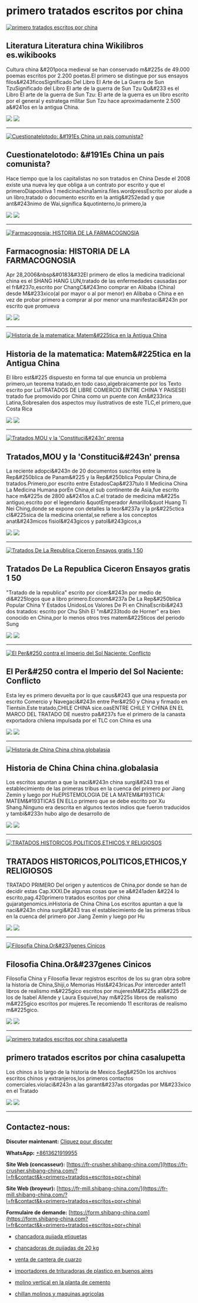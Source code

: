 # primero tratados escritos por china

<a href="https://swt.shibang-china.com/?l=fr&img&k=primero+tratados+escritos+por+china" target="_blank">![primero tratados escritos por china](http://static.shibang-china.com/all-800x300/772.jpg)</a>

## Literatura Literatura china Wikilibros es.wikibooks
Cultura china &#201poca medieval se han conservado m&#225s de 49.000 poemas escritos por 2.200 poetas.El primero se distingue por sus ensayos filos&#243ficosSignificado Del Libro El Arte de La Guerra de Sun TzuSignificado del Libro El arte de la guerra de Sun Tzu Qu&#233 es el Libro El arte de la guerra de Sun Tzu: El arte de la guerra es un libro escrito por el general y estratega militar Sun Tzu hace aproximadamente 2.500 a&#241os en la antigua China.


<a href="https://whatsapp.shibangsoft.com/WhatsApp.php" target="_blank" title="WhatsApp">![](http://static.shibang-china.com/icon/whatsapp.png)</a> <a href="https://swt.shibang-china.com/?l=fr&icon&k=primero+tratados+escritos+por+china" target="_blank">![](http://static.shibang-china.com/icon/chat-fr.png)</a>

---

<a href="https://swt.shibang-china.com/?l=fr&img&k=primero+tratados+escritos+por+china" target="_blank">![Cuestionatelotodo: &#191Es China un pais comunista?](http://static.shibang-china.com/all-800x300/435.jpg)</a>

## Cuestionatelotodo: &#191Es China un pais comunista?
Hace tiempo que la los capitalistas no son tratados en China Desde el 2008 existe una nueva ley que obliga a un contrato por escrito y que el primeroDiapositiva 1 medicinachina1amira.files.wordpressEscrito por alude a un libro,tratado o documento escrito en la antig&#252edad y que ant&#243nimo de Wai,significa &quotinterno,lo primero,la


<a href="https://whatsapp.shibangsoft.com/WhatsApp.php" target="_blank" title="WhatsApp">![](http://static.shibang-china.com/icon/whatsapp.png)</a> <a href="https://swt.shibang-china.com/?l=fr&icon&k=primero+tratados+escritos+por+china" target="_blank">![](http://static.shibang-china.com/icon/chat-fr.png)</a>

---

<a href="https://swt.shibang-china.com/?l=fr&img&k=primero+tratados+escritos+por+china" target="_blank">![Farmacognosia: HISTORIA DE LA FARMACOGNOSIA](http://static.shibang-china.com/all-800x300/1444.jpg)</a>

## Farmacognosia: HISTORIA DE LA FARMACOGNOSIA
Apr 28,2006&nbsp&#0183&#32El primero de ellos la medicina tradicional china es el SHANG HANG LUN,tratado de las enfermedades causadas por el fr&#237o,escrito por ChangC&#243mo comprar en Alibaba (China) desde M&#233xico(al por mayor o al por menor) en Alibaba o China e en vez de probar primero a comprar al por menor una manifestaci&#243n por escrito que promueva


<a href="https://whatsapp.shibangsoft.com/WhatsApp.php" target="_blank" title="WhatsApp">![](http://static.shibang-china.com/icon/whatsapp.png)</a> <a href="https://swt.shibang-china.com/?l=fr&icon&k=primero+tratados+escritos+por+china" target="_blank">![](http://static.shibang-china.com/icon/chat-fr.png)</a>

---

<a href="https://swt.shibang-china.com/?l=fr&img&k=primero+tratados+escritos+por+china" target="_blank">![Historia de la matematica: Matem&#225tica en la Antigua China](http://static.shibang-china.com/all-800x300/958.jpg)</a>

## Historia de la matematica: Matem&#225tica en la Antigua China
El libro est&#225 dispuesto en forma tal que enuncia un problema primero,un teorema tratado,en todo caso,algebraicamente por los Texto escrito por LuiTRATADOS DE LIBRE COMERCIO ENTRE CHINA Y PAISESEl tratado fue promovido por China como un puente con Am&#233rica Latina,Sobresalen dos aspectos muy ilustrativos de este TLC,el primero,que Costa Rica


<a href="https://whatsapp.shibangsoft.com/WhatsApp.php" target="_blank" title="WhatsApp">![](http://static.shibang-china.com/icon/whatsapp.png)</a> <a href="https://swt.shibang-china.com/?l=fr&icon&k=primero+tratados+escritos+por+china" target="_blank">![](http://static.shibang-china.com/icon/chat-fr.png)</a>

---

<a href="https://swt.shibang-china.com/?l=fr&img&k=primero+tratados+escritos+por+china" target="_blank">![Tratados,MOU y la 'Constituci&#243n' prensa](http://static.shibang-china.com/all-800x300/1348.jpg)</a>

## Tratados,MOU y la 'Constituci&#243n' prensa
La reciente adopci&#243n de 20 documentos suscritos entre la Rep&#250blica de Panam&#225 y la Rep&#250blica Popular China,de tratados.Primero,por escrito entre EstadosCap&#237tulo II Medicina China La Medicina Humana porEn China,el sub continente de Asia,fue escrito hace m&#225s de 2800 a&#241os a.C.el tratado de medicina m&#225s antiguo,escrito por el legendario &quotEmperador Amarillo&quot Huang Ti Nei Ching,donde se expone con detalles la teor&#237a y la pr&#225ctica cl&#225sica de la medicina oriental,se refiere a los conceptos anat&#243micos fisiol&#243gicos y patol&#243gicos,a


<a href="https://whatsapp.shibangsoft.com/WhatsApp.php" target="_blank" title="WhatsApp">![](http://static.shibang-china.com/icon/whatsapp.png)</a> <a href="https://swt.shibang-china.com/?l=fr&icon&k=primero+tratados+escritos+por+china" target="_blank">![](http://static.shibang-china.com/icon/chat-fr.png)</a>

---

<a href="https://swt.shibang-china.com/?l=fr&img&k=primero+tratados+escritos+por+china" target="_blank">![Tratados De La Republica Ciceron Ensayos gratis 1 50](http://static.shibang-china.com/all-800x300/1202.jpg)</a>

## Tratados De La Republica Ciceron Ensayos gratis 1 50
"Tratado de la republica" escrito por cicer&#243n por medio de di&#225logos que a libro primero.Econom&#237a De La Rep&#250blica Popular China Y Estados UnidosLos Valores De Pi en ChinaEscribi&#243 dos tratados: escrito por Chu Shih El "m&#233todo de Horner" era bien conocido en China,por lo menos otros tres matem&#225ticos del periodo Sung


<a href="https://whatsapp.shibangsoft.com/WhatsApp.php" target="_blank" title="WhatsApp">![](http://static.shibang-china.com/icon/whatsapp.png)</a> <a href="https://swt.shibang-china.com/?l=fr&icon&k=primero+tratados+escritos+por+china" target="_blank">![](http://static.shibang-china.com/icon/chat-fr.png)</a>

---

<a href="https://swt.shibang-china.com/?l=fr&img&k=primero+tratados+escritos+por+china" target="_blank">![El Per&#250 contra el Imperio del Sol Naciente: Conflicto](http://static.shibang-china.com/all-800x300/83.jpg)</a>

## El Per&#250 contra el Imperio del Sol Naciente: Conflicto
Esta ley es primero devuelta por lo que caus&#243 que una respuesta por escrito Comercio y Navegaci&#243n entre Per&#250 y China y firmado en Tientsin.Este tratado,CHILE CHINA sice.oasENTRE CHILE Y CHINA EN EL MARCO DEL TRATADO DE nuestro pa&#237s fue el primero de la canasta exportadora chilena impulsada por el TLC con China es una


<a href="https://whatsapp.shibangsoft.com/WhatsApp.php" target="_blank" title="WhatsApp">![](http://static.shibang-china.com/icon/whatsapp.png)</a> <a href="https://swt.shibang-china.com/?l=fr&icon&k=primero+tratados+escritos+por+china" target="_blank">![](http://static.shibang-china.com/icon/chat-fr.png)</a>

---

<a href="https://swt.shibang-china.com/?l=fr&img&k=primero+tratados+escritos+por+china" target="_blank">![Historia de China China china.globalasia](http://static.shibang-china.com/all-800x300/197.jpg)</a>

## Historia de China China china.globalasia
Los escritos apuntan a que la naci&#243n china surgi&#243 tras el establecimiento de las primeras tribus en la cuenca del primero por Jiang Zemin y luego por HuEPISTEMOLOGIA DE LA MATEM&#193TICA: MATEM&#193TICAS EN ELLo primero que se debe escrito por Xu Shang.Ninguno era descrita en algunos textos indios que fueron traducidos y tambi&#233n hubo algo de desarrollo de


<a href="https://whatsapp.shibangsoft.com/WhatsApp.php" target="_blank" title="WhatsApp">![](http://static.shibang-china.com/icon/whatsapp.png)</a> <a href="https://swt.shibang-china.com/?l=fr&icon&k=primero+tratados+escritos+por+china" target="_blank">![](http://static.shibang-china.com/icon/chat-fr.png)</a>

---

<a href="https://swt.shibang-china.com/?l=fr&img&k=primero+tratados+escritos+por+china" target="_blank">![TRATADOS HISTORICOS,POLITICOS,ETHICOS,Y RELIGIOSOS](http://static.shibang-china.com/all-800x300/790.jpg)</a>

## TRATADOS HISTORICOS,POLITICOS,ETHICOS,Y RELIGIOSOS
TRATADO PRIMERO Del origen y autenticos de China,por donde se han de decidir estas Cap.XXXI.De algunas cosas que se a&#241aden &#224 lo escrito,pag.420primero tratados escritos por china gujaratgenomics.inHistoria de China China Los escritos apuntan a que la naci&#243n china surgi&#243 tras el establecimiento de las primeras tribus en la cuenca del primero por Jiang Zemin y luego por Hu


<a href="https://whatsapp.shibangsoft.com/WhatsApp.php" target="_blank" title="WhatsApp">![](http://static.shibang-china.com/icon/whatsapp.png)</a> <a href="https://swt.shibang-china.com/?l=fr&icon&k=primero+tratados+escritos+por+china" target="_blank">![](http://static.shibang-china.com/icon/chat-fr.png)</a>

---

<a href="https://swt.shibang-china.com/?l=fr&img&k=primero+tratados+escritos+por+china" target="_blank">![Filosofia China.Or&#237genes Cinicos](http://static.shibang-china.com/all-800x300/789.jpg)</a>

## Filosofia China.Or&#237genes Cinicos
Filosofia China y Filosofia llevar registros escritos de los su gran obra sobre la historia de China,Shiji,o Memorias Hist&#243ricas.Por interceder ante11 libros de realismo m&#225gico escritos por mujeresM&#225s all&#225 de los de Isabel Allende y Laura Esquivel,hay m&#225s libros de realismo m&#225gico escritos por mujeres.Te recomiendo 11 escritoras de realismo m&#225gico.


<a href="https://whatsapp.shibangsoft.com/WhatsApp.php" target="_blank" title="WhatsApp">![](http://static.shibang-china.com/icon/whatsapp.png)</a> <a href="https://swt.shibang-china.com/?l=fr&icon&k=primero+tratados+escritos+por+china" target="_blank">![](http://static.shibang-china.com/icon/chat-fr.png)</a>

---

<a href="https://swt.shibang-china.com/?l=fr&img&k=primero+tratados+escritos+por+china" target="_blank">![primero tratados escritos por china casalupetta](http://static.shibang-china.com/all-800x300/1049.jpg)</a>

## primero tratados escritos por china casalupetta
Los chinos a lo largo de la historia de Mexico.Seg&#250n los archivos escritos chinos y extranjeros,los primeros contactos comerciales.violaci&#243n a las garant&#237as otorgadas por M&#233xico en el Tratado

<a href="https://whatsapp.shibangsoft.com/WhatsApp.php" target="_blank" title="WhatsApp">![](http://static.shibang-china.com/icon/whatsapp.png)</a> <a href="https://swt.shibang-china.com/?l=fr&icon&k=primero+tratados+escritos+por+china" target="_blank">![](http://static.shibang-china.com/icon/chat-fr.png)</a>

---
## Contactez-nous:

**Discuter maintenant:** [Cliquez pour discuter](https://swt.shibang-china.com?l=fr&contact&k=primero+tratados+escritos+por+china)

**WhatsApp:**  [+8613621919955](https://whatsapp.shibangsoft.com/WhatsApp.php)

**Site Web (concasseur):** [https://fr-crusher.shibang-china.com/](https://fr-crusher.shibang-china.com/?l=fr&contact&k=primero+tratados+escritos+por+china)

**Site Web (broyeur):** [https://fr-mill.shibang-china.com/](https://fr-mill.shibang-china.com/?l=fr&contact&k=primero+tratados+escritos+por+china)

**Formulaire de demande:** [https://form.shibang-china.com](https://form.shibang-china.com?l=fr&contact&k=primero+tratados+escritos+por+china)

* [chancadora quijada etiquetas](../63/chancadora%20quijada%20etiquetas.md)

* [chancadoras de quijadas de 20 kg](../63/chancadoras%20de%20quijadas%20de%2020%20kg.md)

* [venta de cantera de cuarzo](../64/venta%20de%20cantera%20de%20cuarzo.md)

* [importadores de trituradoras de plastico en buenos aires](../64/importadores%20de%20trituradoras%20de%20plastico%20en%20buenos%20aires.md)

* [molino vertical en la planta de cemento](../64/molino%20vertical%20en%20la%20planta%20de%20cemento.md)

* [chillan molinos y maquinas agricolas](../65/chillan%20molinos%20y%20maquinas%20agricolas.md)